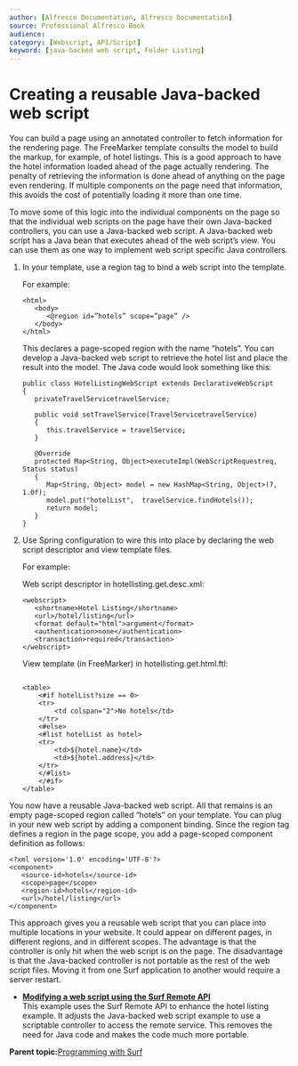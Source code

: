 ```yaml
---
author: [Alfresco Documentation, Alfresco Documentation]
source: Professional Alfresco Book
audience: 
category: [Webscript, API/Script]
keyword: [java-backed web script, Folder Listing]
---
```


# Creating a reusable Java-backed web script

You can build a page using an annotated controller to fetch information for the rendering page. The FreeMarker template consults the model to build the markup, for example, of hotel listings. This is a good approach to have the hotel information loaded ahead of the page actually rendering. The penalty of retrieving the information is done ahead of anything on the page even rendering. If multiple components on the page need that information, this avoids the cost of potentially loading it more than one time.

To move some of this logic into the individual components on the page so that the individual web scripts on the page have their own Java-backed controllers, you can use a Java-backed web script. A Java-backed web script has a Java bean that executes ahead of the web script’s view. You can use them as one way to implement web script specific Java controllers.

1.  In your template, use a region tag to bind a web script into the template.

    For example:

    ```
    <html>
       <body>
          <@region id=”hotels” scope=”page” />
       </body>
    </html>
    ```

    This declares a page-scoped region with the name “hotels”. You can develop a Java-backed web script to retrieve the hotel list and place the result into the model. The Java code would look something like this:

    ```
    public class HotelListingWebScript extends DeclarativeWebScript
    {
       privateTravelServicetravelService;
    
       public void setTravelService(TravelServicetravelService)
       {
          this.travelService = travelService;
       }
    
       @Override
       protected Map<String, Object>executeImpl(WebScriptRequestreq, Status status)
       {
          Map<String, Object> model = new HashMap<String, Object>(7, 1.0f);
          model.put("hotelList",  travelService.findHotels());
          return model;
       }
    }
    ```

2.  Use Spring configuration to wire this into place by declaring the web script descriptor and view template files.

    For example:

    Web script descriptor in hotellisting.get.desc.xml:

    ```
    <webscript>
       <shortname>Hotel Listing</shortname>
       <url>/hotel/listing</url>
       <format default="html">argument</format>
       <authentication>none</authentication>
       <transaction>required</transaction>
    </webscript>
    ```

    View template \(in FreeMarker\) in hotellisting.get.html.ftl:

    ```
    
    <table>
        <#if hotelList?size == 0>
        <tr>
            <td colspan="2">No hotels</td>
        </tr>
        <#else>
        <#list hotelList as hotel>
        <tr>
            <td>${hotel.name}</td>
            <td>${hotel.address}</td>
        </tr>
        </#list>
        </#if>
    </table>
    
    ```


You now have a reusable Java-backed web script. All that remains is an empty page-scoped region called “hotels” on your template. You can plug in your new web script by adding a component binding. Since the region tag defines a region in the page scope, you add a page-scoped component definition as follows:

```
<?xml version='1.0' encoding='UTF-8'?>
<component>
   <source-id>hotels</source-id>
   <scope>page</scope>
   <region-id>hotels</region-id>
   <url>/hotel/listing</url>
</component>
```

This approach gives you a reusable web script that you can place into multiple locations in your website. It could appear on different pages, in different regions, and in different scopes. The advantage is that the controller is only hit when the web script is on the page. The disadvantage is that the Java-backed controller is not portable as the rest of the web script files. Moving it from one Surf application to another would require a server restart.

-   **[Modifying a web script using the Surf Remote API](../tasks/surf-java-ws-ex-adjust.md)**  
This example uses the Surf Remote API to enhance the hotel listing example. It adjusts the Java-backed web script example to use a scriptable controller to access the remote service. This removes the need for Java code and makes the code much more portable.

**Parent topic:**[Programming with Surf](../concepts/surf-fwork-intro.md)

